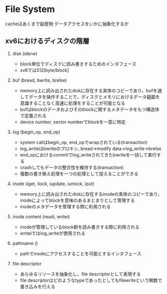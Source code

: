 # File System

cacheはあくまで副産物
データアクセスをいかに抽象化するか

## xv6におけるディスクの階層
1. disk (iderw)
	- block単位でディスクに読み書きするためのインタフェース
	- xv6では512[byte/block]

2. buf (bread, bwrite, brelse)
	- memory上に読み出されたdiskに存在する実体のコピーであり，bufを通してデータを操作することで，ディスクとメモリにおけるデータ齟齬を意識することなく高速に処理をすることが可能となる
	- bufはblockのデータおよびそのblockに関するメタデータをもつ構造体で定義される
	- device number, sector numberでblockを一意に特定

3. log (begin\_op, end\_op)
	- system callはbegin\_op, end\_opでwrapされている(transaction)
	- log\_writeはbwriteのプロキシ, bread-\>modify data-\>log\_write-\>brelse
	- end\_opにおけるcommitでlog\_writeされてきたbwriteを一括して実行する
	- crashしてもデータの整合性を維持する(transaction)
	- 複数の書き換え処理を一つの処理として捉えることができる

4. inode (iget, ilock, iupdate, iunlock, iput)
	- memory上に読み出されたdiskに存在するinodeの実体のコピーであり，inodeによってblockを意味のあるまとまりとして管理する
	- inodeのメタデータを管理する際に利用される

5. inode content (readi, writei)
	- inodeが管理しているblock群を読み書きする際に利用される
	- writeiではlog\_writeが使用される

6. pathname ()
	- pathでinodeにアクセスすることを可能とするインタフェース

7. file descriptor
	- あらゆるリソースを抽象化し，file descriptorとして表現する
	- file descriptorはどのようなtypeであったとしてもfilewriteという関数で書き込みを行える
